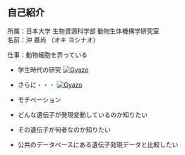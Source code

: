 ## 自己紹介
所属：日本大学 生物資源科学部  動物生体機構学研究室  
名前：沖 嘉尚 （オキ ヨシナオ）

仕事：動物細胞を弄っている

- 学生時代の研究
 [![Gyazo](http://gyazo.com/a08eacbeae0b1068a0b4469ec3190d35.png)](http://gyazo.com/a08eacbeae0b1068a0b4469ec3190d35)

- さらに・・・
 [![Gyazo](http://gyazo.com/fdfadc8f4259fd828b0d62bbd139b759.png)](http://gyazo.com/fdfadc8f4259fd828b0d62bbd139b759)

- モチベーション
 - どんな遺伝子が発現変動しているのか知りたい
 - その遺伝子が何者なのか知りたい
 - 公共のデータベースにある遺伝子発現データと比較したい


